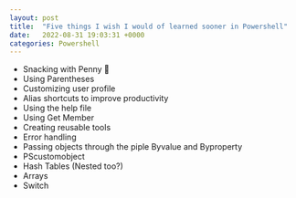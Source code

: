 ```yaml
---
layout: post
title:  "Five things I wish I would of learned sooner in Powershell"
date:   2022-08-31 19:03:31 +0000
categories: Powershell
---
```

* Snacking with Penny :baby:
* Using Parentheses 
* Customizing user profile
* Alias shortcuts to improve productivity
* Using the help file
* Using Get Member
* Creating reusable tools
* Error handling
* Passing objects through the piple Byvalue and Byproperty
* PScustomobject
* Hash Tables (Nested too?)
* Arrays
* Switch

